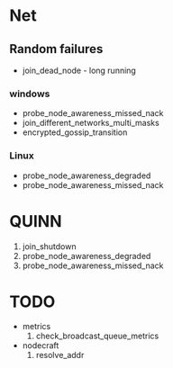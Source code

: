 # Net

## Random failures

- join_dead_node - long running

### windows

- probe_node_awareness_missed_nack
- join_different_networks_multi_masks
- encrypted_gossip_transition

### Linux

- probe_node_awareness_degraded
- probe_node_awareness_missed_nack


# QUINN

1. join_shutdown
2. probe_node_awareness_degraded
3. probe_node_awareness_missed_nack

# TODO

- metrics
  1. check_broadcast_queue_metrics
- nodecraft
  1. resolve_addr

